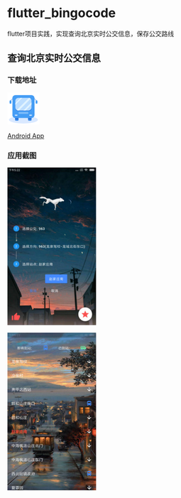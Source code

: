 # flutter_bingocode

flutter项目实践，实现查询北京实时公交信息，保存公交路线

## 查询北京实时公交信息
### 下载地址
![北京公交OL](https://github.com/bingocode/flutter_bingocode/blob/master/android/app/src/main/res/mipmap-hdpi/ic_launcher.png?raw=true)
 
 [Android App](https://www.pgyer.com/kcoC)

### 应用截图
![1](https://github.com/bingocode/flutter_bingocode/blob/master/ScreenCut/1.jpg?raw=true)

![2](https://github.com/bingocode/flutter_bingocode/blob/master/ScreenCut/2.jpg?raw=true)



